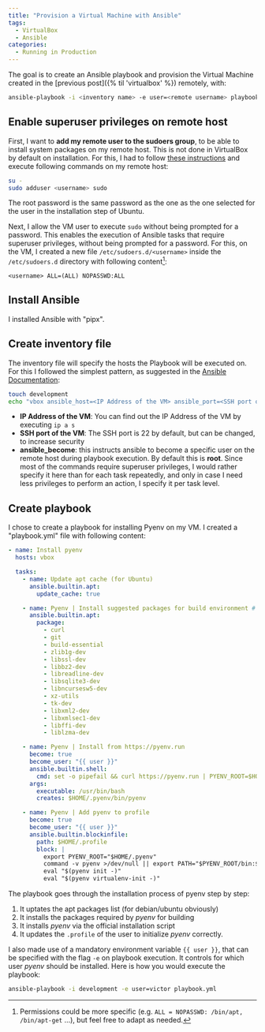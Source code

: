 ```yaml
---
title: "Provision a Virtual Machine with Ansible"
tags:
  - VirtualBox
  - Ansible
categories:
  - Running in Production
---
```


The goal is to create an Ansible playbook and provision the Virtual Machine created in the [previous post]({% til 'virtualbox' %}) remotely, with:

```bash
ansible-playbook -i <inventory name> -e user=<remote username> playbook.yml
```

## Enable superuser privileges on remote host

First, I want to **add my remote user to the sudoers group**, to be able to install system packages on my remote host.
This is not done in VirtualBox by default on installation.
For this, I had to follow [these instructions](https://superuser.com/questions/1623376/how-can-i-make-my-own-account-a-sudoers-on-virtualbox/1755286#1755286) and execute following commands on my remote host:

```bash
su -
sudo adduser <username> sudo
```

The root password is the same password as the one as the one selected for the user in the installation step of Ubuntu.

Next, I allow the VM user to execute `sudo` without being prompted for a password.
This enables the execution of Ansible tasks that require superuser privileges, without being prompted for a password.
For this, on the VM, I created a new file `/etc/sudoers.d/<username>` inside the `/etc/sudoers.d` directory with following content[^1]:

```
<username> ALL=(ALL) NOPASSWD:ALL
```

## Install Ansible

I installed Ansible with "pipx".

## Create inventory file

The inventory file will specify the hosts the Playbook will be executed on.
For this I followed the simplest pattern, as suggested in the [Ansible Documentation](https://docs.ansible.com/ansible/latest/tips_tricks/sample_setup.html#sample-setup):

```bash
touch development
echo "vbox ansible_host=<IP Address of the VM> ansible_port=<SSH port of the VM> ansible_become=true" >> development
```

* **IP Address of the VM**: You can find out the IP Address of the VM by executing `ip a s`
* **SSH port of the VM**: The SSH port is 22 by default, but can be changed, to increase security
* **ansible_become**: this instructs ansible to become a specific user on the remote host during playbook execution. By default this is **root**. Since most of the commands require superuser privileges, I would rather specify it here than for each task repeatedly, and only in case I need less privileges to perform an action, I specify it per task level.


## Create playbook

I chose to create a playbook for installing Pyenv on my VM. I created a "playbook.yml" file with following content:

```yml
- name: Install pyenv
  hosts: vbox

  tasks:
    - name: Update apt cache (for Ubuntu)
      ansible.builtin.apt:
        update_cache: true

    - name: Pyenv | Install suggested packages for build environment # see https://github.com/pyenv/pyenv/wiki#suggested-build-environment
      ansible.builtin.apt:
        package:
          - curl
          - git
          - build-essential
          - zlib1g-dev
          - libssl-dev
          - libbz2-dev
          - libreadline-dev
          - libsqlite3-dev
          - libncursesw5-dev
          - xz-utils
          - tk-dev
          - libxml2-dev
          - libxmlsec1-dev
          - libffi-dev
          - liblzma-dev

    - name: Pyenv | Install from https://pyenv.run
      become: true
      become_user: "{{ user }}"
      ansible.builtin.shell:
        cmd: set -o pipefail && curl https://pyenv.run | PYENV_ROOT=$HOME/.pyenv bash
      args:
        executable: /usr/bin/bash
        creates: $HOME/.pyenv/bin/pyenv

    - name: Pyenv | Add pyenv to profile
      become: true
      become_user: "{{ user }}"
      ansible.builtin.blockinfile:
        path: $HOME/.profile
        block: |
          export PYENV_ROOT="$HOME/.pyenv"
          command -v pyenv >/dev/null || export PATH="$PYENV_ROOT/bin:$PATH"
          eval "$(pyenv init -)"
          eval "$(pyenv virtualenv-init -)"
```

The playbook goes through the installation process of pyenv step by step:

1. It uptates the apt packages list (for debian/ubuntu obviously)
2. It installs the packages required by *pyenv* for building
3. It installs *pyenv* via the official installation script
4. It updates the `.profile` of the user to initialize *pyenv* correctly.

I also made use of a mandatory environment variable `{{ user }}`, that can be specified with the flag `-e` on playbook execution.
It controls for which user *pyenv* should be installed.
Here is how you would execute the playbook:

```bash
ansible-playbook -i development -e user=victor playbook.yml
```

[^1]: Permissions could be more specific (e.g. `ALL = NOPASSWD: /bin/apt, /bin/apt-get` ...), but feel free to adapt as needed.
